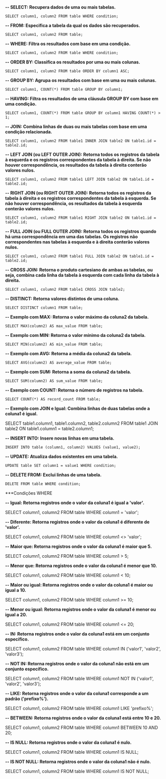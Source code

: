 **-- SELECT: Recupera dados de uma ou mais tabelas.**

`SELECT column1, column2 FROM table WHERE condition;`

**-- FROM: Especifica a tabela da qual os dados são recuperados.**

`SELECT column1, column2 FROM table;`

**-- WHERE: Filtra os resultados com base em uma condição.**

`SELECT column1, column2 FROM table WHERE condition;`

**-- ORDER BY: Classifica os resultados por uma ou mais colunas.**

`SELECT column1, column2 FROM table ORDER BY column1 ASC;`

**-- GROUP BY: Agrupa os resultados com base em uma ou mais colunas.**

`SELECT column1, COUNT(*) FROM table GROUP BY column1;`

**-- HAVING: Filtra os resultados de uma cláusula GROUP BY com base em uma condição.**

`SELECT column1, COUNT(*) FROM table GROUP BY column1 HAVING COUNT(*) > 1;`

**-- JOIN: Combina linhas de duas ou mais tabelas com base em uma condição relacionada.**

`SELECT column1, column2 FROM table1 INNER JOIN table2 ON table1.id = table2.id;`

**-- LEFT JOIN (ou LEFT OUTER JOIN): Retorna todos os registros da tabela à esquerda e os registros correspondentes da tabela à direita. Se não houver correspondência, os resultados da tabela à direita conterão valores nulos.**

`SELECT column1, column2 FROM table1 LEFT JOIN table2 ON table1.id = table2.id;`

**-- RIGHT JOIN (ou RIGHT OUTER JOIN): Retorna todos os registros da tabela à direita e os registros correspondentes da tabela à esquerda. Se não houver correspondência, os resultados da tabela à esquerda conterão valores nulos.**

`SELECT column1, column2 FROM table1 RIGHT JOIN table2 ON table1.id = table2.id;
`

**-- FULL JOIN (ou FULL OUTER JOIN): Retorna todos os registros quando há uma correspondência em uma das tabelas. Os registros não correspondentes nas tabelas à esquerda e à direita conterão valores nulos.**

`SELECT column1, column2 FROM table1 FULL JOIN table2 ON table1.id = table2.id;`

**-- CROSS JOIN: Retorna o produto cartesiano de ambas as tabelas, ou seja, combina cada linha da tabela à esquerda com cada linha da tabela à direita.**

`SELECT column1, column2 FROM table1 CROSS JOIN table2;`

**-- DISTINCT: Retorna valores distintos de uma coluna.**

`SELECT DISTINCT column1 FROM table;
`

**-- Exemplo com MAX: Retorna o valor máximo da coluna2 da tabela.**

`SELECT MAX(column2) AS max_value FROM table;`

**-- Exemplo com MIN: Retorna o valor mínimo da coluna2 da tabela.**

`SELECT MIN(column2) AS min_value FROM table;`

**-- Exemplo com AVG: Retorna a média da coluna2 da tabela.**

`SELECT AVG(column2) AS average_value FROM table;`

**-- Exemplo com SUM: Retorna a soma da coluna2 da tabela.**

`SELECT SUM(column2) AS sum_value FROM table;`

**-- Exemplo com COUNT: Retorna o número de registros na tabela.**

`SELECT COUNT(*) AS record_count FROM table;`

**-- Exemplo com JOIN e Igual: Combina linhas de duas tabelas onde a coluna1 é igual.**

SELECT table1.column1, table1.column2, table2.column2
FROM table1
JOIN table2 ON table1.column1 = table2.column1;




**-- INSERT INTO: Insere novas linhas em uma tabela.**

`INSERT INTO table (column1, column2) VALUES (value1, value2);
`

**-- UPDATE: Atualiza dados existentes em uma tabela.**

`UPDATE table SET column1 = value1 WHERE condition;
`

**-- DELETE FROM: Exclui linhas de uma tabela.**

`DELETE FROM table WHERE condition;
`

***Condições WHERE

**-- Igual: Retorna registros onde o valor da coluna1 é igual a 'valor'.**

SELECT column1, column2 FROM table WHERE column1 = 'valor';

**-- Diferente: Retorna registros onde o valor da coluna1 é diferente de 'valor'.**

SELECT column1, column2 FROM table WHERE column1 <> 'valor';

**-- Maior que: Retorna registros onde o valor da coluna1 é maior que 5.**

SELECT column1, column2 FROM table WHERE column1 > 5;

**-- Menor que: Retorna registros onde o valor da coluna1 é menor que 10.**

SELECT column1, column2 FROM table WHERE column1 < 10;

**-- Maior ou igual: Retorna registros onde o valor da coluna1 é maior ou igual a 10.**

SELECT column1, column2 FROM table WHERE column1 >= 10;

**-- Menor ou igual: Retorna registros onde o valor da coluna1 é menor ou igual a 20.**

SELECT column1, column2 FROM table WHERE column1 <= 20;

**-- IN: Retorna registros onde o valor da coluna1 está em um conjunto específico.**

SELECT column1, column2 FROM table WHERE column1 IN ('valor1', 'valor2', 'valor3');

**-- NOT IN: Retorna registros onde o valor da coluna1 não está em um conjunto específico.**

SELECT column1, column2 FROM table WHERE column1 NOT IN ('valor1', 'valor2', 'valor3');

**-- LIKE: Retorna registros onde o valor da coluna1 corresponde a um padrão ('prefixo%').**

SELECT column1, column2 FROM table WHERE column1 LIKE 'prefixo%';

**-- BETWEEN: Retorna registros onde o valor da coluna1 está entre 10 e 20.**

SELECT column1, column2 FROM table WHERE column1 BETWEEN 10 AND 20;

**-- IS NULL: Retorna registros onde o valor da coluna1 é nulo.**

SELECT column1, column2 FROM table WHERE column1 IS NULL;

**-- IS NOT NULL: Retorna registros onde o valor da coluna1 não é nulo.**

SELECT column1, column2 FROM table WHERE column1 IS NOT NULL;
